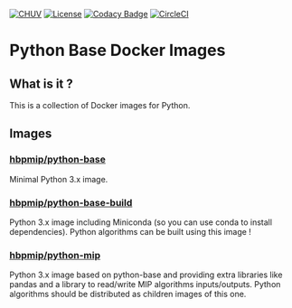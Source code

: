 [![CHUV](https://img.shields.io/badge/CHUV-LREN-AF4C64.svg)](https://www.unil.ch/lren/en/home.html) [![License](https://img.shields.io/badge/license-Apache--2.0-blue.svg)](https://github.com/LREN-CHUV/python-base-docker-images/blob/master/LICENSE) [![Codacy Badge](https://api.codacy.com/project/badge/Grade/495d61eb1adf4445a822c57c516ab892)](https://www.codacy.com/app/hbp-mip/python-base-docker-images?utm_source=github.com&amp;utm_medium=referral&amp;utm_content=LREN-CHUV/python-base-docker-images&amp;utm_campaign=Badge_Grade)
[![CircleCI](https://circleci.com/gh/HBPMedical/python-base-docker-images.svg?style=svg)](https://circleci.com/gh/HBPMedical/python-base-docker-images)

# Python Base Docker Images

## What is it ?

This is a collection of Docker images for Python.


## Images

### [hbpmip/python-base](python-base)

Minimal Python 3.x image.


### [hbpmip/python-base-build](python-base-build)

Python 3.x image including Miniconda (so you can use conda to install dependencies).
Python algorithms can be built using this image !


### [hbpmip/python-mip](python-mip)

Python 3.x image based on python-base and providing extra libraries like pandas and
a library to read/write MIP algorithms inputs/outputs.
Python algorithms should be distributed as children images of this one.
